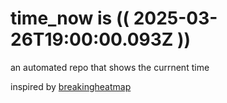 # time_now is (( 2025-03-26T19:00:00.093Z ))

an automated repo that shows the currnent time

inspired by [breakingheatmap](https://github.com/breakingheatmap/breakingheatmap)